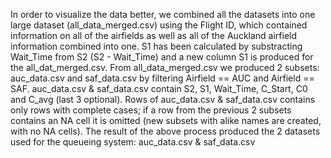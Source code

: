 In order to visualize the data better, we combined all the datasets into one large dataset (all_data_merged.csv) using the Flight ID, which contained information on all of the airfields as well as all of the Auckland airfield information combined into one.
S1 has been calculated by substracting Wait_Time from S2 (S2 - Wait_Time) and a new column S1 is produced for the all_dat_merged.csv.
From all_data_merged.csv we produced 2 subsets: auc_data.csv and saf_data.csv by filtering Airfield == AUC and Airfield == SAF.
auc_data.csv & saf_data.csv contain S2, S1, Wait_Time, C_Start, C0 and C_avg (last 3 optional).
Rows of auc_data.csv & saf_data.csv contains only rows with complete cases; if a row from the previous 2 subsets contains an NA cell it is omitted (new subsets with alike names are created, with no NA cells).
The result of the above process produced the 2 datasets used for the queueing system: auc_data.csv & saf_data.csv
